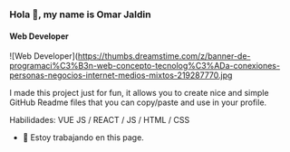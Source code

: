 
### Hola 👋, my name is Omar Jaldin
#### Web Developer
![Web Developer](https://thumbs.dreamstime.com/z/banner-de-programaci%C3%B3n-web-concepto-tecnolog%C3%ADa-conexiones-personas-negocios-internet-medios-mixtos-219287770.jpg

I made this project just for fun, it allows you to create nice and simple GitHub Readme files that you can copy/paste and use in your profile.

Habilidades: VUE JS / REACT / JS / HTML / CSS

- 🔭 Estoy trabajando en this page. 




